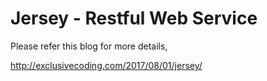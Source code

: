 # Jersey - Restful Web Service

Please refer this blog for more details,

http://exclusivecoding.com/2017/08/01/jersey/
